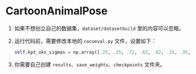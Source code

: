# CartoonAnimalPose
1. 如果不想创立自己的数据集，`dataset/datasetbuild` 里的内容可以忽略。

2. 运行代码前，需要修改本地的 `cocoeval.py` 文件，设置如下：
   ```python
   self.kpt_oks_sigmas = np.array([.25, .25, .72, .62, .62, .35, .35, .35, .35, .89, .89, .89, .89, .62, .62, .62, .62, 1.07, 1.07, 1.07, .89]) / 10.0
3. 你需要自己创建 `results`、`save_weights`、`checkpoints` 文件夹。
